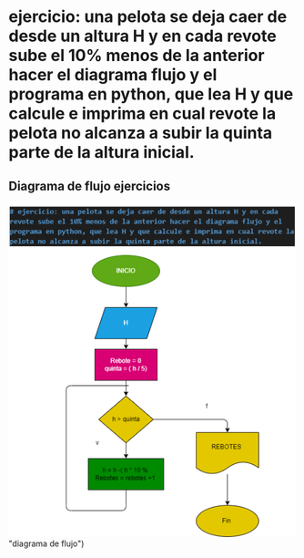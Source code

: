# ejercicio: una pelota se deja caer de desde un altura H y en cada revote sube el 10% menos de la anterior hacer el diagrama flujo y el programa en python, que lea H y que calcule e imprima en cual revote la pelota no alcanza a subir la quinta parte de la altura inicial.


## Diagrama de flujo ejercicios

![Diagrama de flujo](diagrama.png) "diagrama de flujo")


